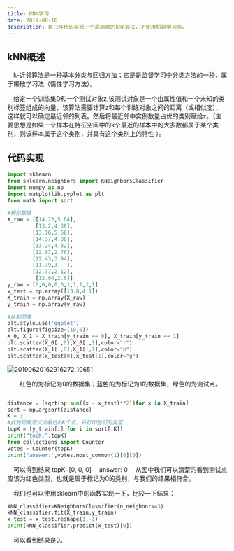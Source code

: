 ```yaml
---
title: KNN学习
date: 2019-08-16
description: 自己写代码实现一个最简单的knn算法，不使用机器学习库。
---
```




## kNN概述

&#8195;k-近邻算法是一种基本分类与回归方法；它是是监督学习中分类方法的一种，属于懒散学习法（惰性学习方法）。

&#8195;给定一个训练集D和一个测试对象z,该测试对象是一个由属性值和一个未知的类别标签组成的向量，该算法需要计算z和每个训练对象之间的距离（或相似度），这样就可以确定最近邻的列表。然后将最近邻中实例数量占优的类别赋给z。（主要思想是如果一个样本在特征空间中的k个最近的样本中的大多数都属于某个类别，则该样本属于这个类别，并具有这个类别上的特性 ）。

## 代码实现
```python
import sklearn
from sklearn.neighbors import KNeighborsClassifier
import numpy as np
import matplotlib.pyplot as plt
from math import sqrt

#模拟数据
X_raw = [[14.23,5.64],
         [13.2,4.38],
        [13.16,5.68],
        [14.37,4.80],
        [13.24,4.32],
        [12.07,2.76],
        [12.43,3.94],
        [11.79,3.  ],
        [12.37,2.12],
         [12.04,2.6]]
y_raw = [0,0,0,0,0,1,1,1,1,1] 
x_test = np.array([13.8,4.1])
X_train = np.array(X_raw)
y_train = np.array(y_raw)

#绘制图像
plt.style.use('ggplot')
plt.figure(figsize=(10,6))
X_0, X_1 = X_train[y_train == 0], X_train[y_train == 1]
plt.scatter(X_0[:,0],X_0[:,1],color="r")
plt.scatter(X_1[:,0],X_1[:,1],color="b")
plt.scatter(x_test[0],x_test[1],color="g")

```

![20190620162916272_10651](http://q5xxri682.bkt.clouddn.com/20190620162916272_10651.png)

&#8195;&#8195;红色的为标记为0的数据集；蓝色的为标记为1的数据集，绿色的为测试点。

```python

distance = [sqrt(np.sum((x - x_test)**2))for x in X_train]
sort = np.argsort(distance)
K = 3
#找到距离测试点最近的K个点，并打印他们的类型
topK = [y_train[i] for i in sort[:K]]
print("topK:",topK)
from collections import Counter
votes = Counter(topK)
print("answer:",votes.most_common(1)[0][0])

```

&#8195;可以得到结果 topK: [0, 0, 0] &#8195;answer: 0
&#8195;从图中我们可以清楚的看到测试点应该为红色类型，也就是属于标记为0的类别，与我们的结果相符合。

&#8195;我们也可以使用sklearn中的函数实现一下，比较一下结果：
```python
kNN_classifier=KNeighborsClassifier(n_neighbors=3)
kNN_classifier.fit(X_train,y_train)
x_test = x_test.reshape(1,-1)
print(kNN_classifier.predict(x_test)[0])
```
&#8195;可以看到结果是0。